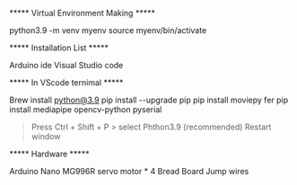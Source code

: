 ***** Virtual Environment Making *****

python3.9 -m venv myenv
source myenv/bin/activate



***** Installation List *****

Arduino ide
Visual Studio code



***** In VScode ternimal ***** 

Brew install python@3.9
pip install --upgrade pip
pip install moviepy fer
pip install mediapipe opencv-python pyserial

> Press Ctrl + Shift + P > select Phthon3.9 (recommended)
> Restart window



***** Hardware *****

Arduino Nano
MG996R servo motor * 4
Bread Board
Jump wires



